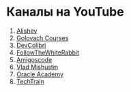 # Каналы на YouTube

1) [Alishev](https://vk.cc/7W5eP5)
2) [Golovach Courses](https://vk.cc/7W5f6b)
3) [DevColibri](https://clck.ru/33gFQs)
4) [FollowTheWhiteRabbit](https://clck.ru/33gFRa)
5) [Amigoscode](https://clck.ru/33gFBs)
6) [Vlad Mishustin](https://clck.ru/33gFDG)
7) [Oracle Academy](https://vk.cc/7W5eZ2)
8) [TechTrain](https://clck.ru/344x7d)

